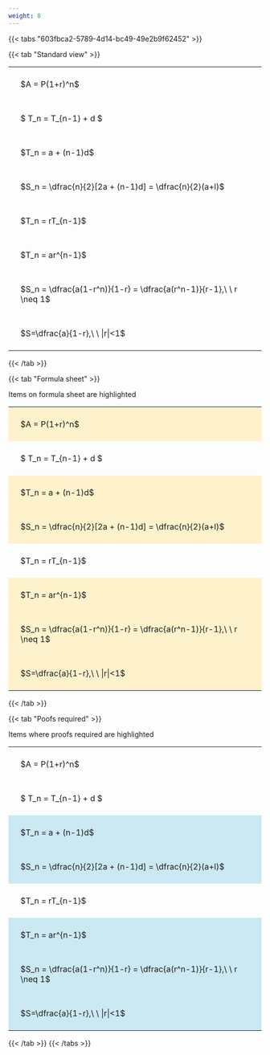 ```yaml
---
weight: 8
---
```


{{< tabs "603fbca2-5789-4d14-bc49-49e2b9f62452" >}}

{{< tab "Standard view" >}}

<style type="text/css">
#T_9c70f th.col_heading {
  text-align: left;
  font-size: 1em;
}
#T_9c70f td {
  text-align: left;
  font-size: 1em;
  padding: 1.5em;
}
</style>
<table id="T_9c70f">
  <thead>
  </thead>
  <tbody>
    <tr>
      <td id="T_9c70f_row0_col0" class="data row0 col0" >$A = P(1+r)^n$</td>
    </tr>
    <tr>
      <td id="T_9c70f_row1_col0" class="data row1 col0" >$ T_n = T_{n-1} + d $</td>
    </tr>
    <tr>
      <td id="T_9c70f_row2_col0" class="data row2 col0" >$T_n = a + (n-1)d$</td>
    </tr>
    <tr>
      <td id="T_9c70f_row3_col0" class="data row3 col0" >$S_n = \dfrac{n}{2}[2a + (n-1)d] = \dfrac{n}{2}(a+l)$</td>
    </tr>
    <tr>
      <td id="T_9c70f_row4_col0" class="data row4 col0" >$T_n = rT_{n-1}$</td>
    </tr>
    <tr>
      <td id="T_9c70f_row5_col0" class="data row5 col0" >$T_n = ar^{n-1}$</td>
    </tr>
    <tr>
      <td id="T_9c70f_row6_col0" class="data row6 col0" >$S_n = \dfrac{a(1-r^n)}{1-r} = \dfrac{a(r^n-1)}{r-1},\ \  r \neq 1$</td>
    </tr>
    <tr>
      <td id="T_9c70f_row7_col0" class="data row7 col0" >$S=\dfrac{a}{1-r},\ \ |r|<1$</td>
    </tr>
  </tbody>
</table>
{{< /tab >}}

{{< tab "Formula sheet" >}}

Items on formula sheet are highlighted 
<br>
<style type="text/css">
#T_227f5 th.col_heading {
  text-align: left;
  font-size: 1em;
}
#T_227f5 td {
  text-align: left;
  font-size: 1em;
  padding: 1.5em;
}
#T_227f5_row0_col0, #T_227f5_row2_col0, #T_227f5_row3_col0, #T_227f5_row5_col0, #T_227f5_row6_col0, #T_227f5_row7_col0 {
  background-color: rgba(255,194,10, 0.2);
}
#T_227f5_row1_col0, #T_227f5_row4_col0 {
  background-color: rgba(0,0,0,0);
}
</style>
<table id="T_227f5">
  <thead>
  </thead>
  <tbody>
    <tr>
      <td id="T_227f5_row0_col0" class="data row0 col0" >$A = P(1+r)^n$</td>
    </tr>
    <tr>
      <td id="T_227f5_row1_col0" class="data row1 col0" >$ T_n = T_{n-1} + d $</td>
    </tr>
    <tr>
      <td id="T_227f5_row2_col0" class="data row2 col0" >$T_n = a + (n-1)d$</td>
    </tr>
    <tr>
      <td id="T_227f5_row3_col0" class="data row3 col0" >$S_n = \dfrac{n}{2}[2a + (n-1)d] = \dfrac{n}{2}(a+l)$</td>
    </tr>
    <tr>
      <td id="T_227f5_row4_col0" class="data row4 col0" >$T_n = rT_{n-1}$</td>
    </tr>
    <tr>
      <td id="T_227f5_row5_col0" class="data row5 col0" >$T_n = ar^{n-1}$</td>
    </tr>
    <tr>
      <td id="T_227f5_row6_col0" class="data row6 col0" >$S_n = \dfrac{a(1-r^n)}{1-r} = \dfrac{a(r^n-1)}{r-1},\ \  r \neq 1$</td>
    </tr>
    <tr>
      <td id="T_227f5_row7_col0" class="data row7 col0" >$S=\dfrac{a}{1-r},\ \ |r|<1$</td>
    </tr>
  </tbody>
</table>
{{< /tab >}}

{{< tab "Poofs required" >}}

Items where proofs required are highlighted 
<br>
<style type="text/css">
#T_f3d29 th.col_heading {
  text-align: left;
  font-size: 1em;
}
#T_f3d29 td {
  text-align: left;
  font-size: 1em;
  padding: 1.5em;
}
#T_f3d29_row0_col0, #T_f3d29_row1_col0, #T_f3d29_row4_col0 {
  background-color: rgba(0,0,0,0);
}
#T_f3d29_row2_col0, #T_f3d29_row3_col0, #T_f3d29_row5_col0, #T_f3d29_row6_col0, #T_f3d29_row7_col0 {
  background-color: rgba(0,150,200, 0.2);
}
</style>
<table id="T_f3d29">
  <thead>
  </thead>
  <tbody>
    <tr>
      <td id="T_f3d29_row0_col0" class="data row0 col0" >$A = P(1+r)^n$</td>
    </tr>
    <tr>
      <td id="T_f3d29_row1_col0" class="data row1 col0" >$ T_n = T_{n-1} + d $</td>
    </tr>
    <tr>
      <td id="T_f3d29_row2_col0" class="data row2 col0" >$T_n = a + (n-1)d$</td>
    </tr>
    <tr>
      <td id="T_f3d29_row3_col0" class="data row3 col0" >$S_n = \dfrac{n}{2}[2a + (n-1)d] = \dfrac{n}{2}(a+l)$</td>
    </tr>
    <tr>
      <td id="T_f3d29_row4_col0" class="data row4 col0" >$T_n = rT_{n-1}$</td>
    </tr>
    <tr>
      <td id="T_f3d29_row5_col0" class="data row5 col0" >$T_n = ar^{n-1}$</td>
    </tr>
    <tr>
      <td id="T_f3d29_row6_col0" class="data row6 col0" >$S_n = \dfrac{a(1-r^n)}{1-r} = \dfrac{a(r^n-1)}{r-1},\ \  r \neq 1$</td>
    </tr>
    <tr>
      <td id="T_f3d29_row7_col0" class="data row7 col0" >$S=\dfrac{a}{1-r},\ \ |r|<1$</td>
    </tr>
  </tbody>
</table>
{{< /tab >}}
{{< /tabs >}}